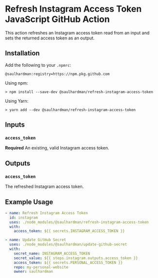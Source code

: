 # Refresh Instagram Access Token JavaScript GitHub Action

This action refreshes an Instagram access token read from an input and sets the
returned access token as an output.

## Installation

Add the following to your `.npmrc`:

```shell
@saulhardman:registry=https://npm.pkg.github.com
```

Using npm:

```shell
> npm install --save-dev @saulhardman/refresh-instagram-access-token
```

Using Yarn:

```shell
> yarn add --dev @saulhardman/refresh-instagram-access-token
```

## Inputs

### `access_token`

**Required** An existing, valid Instagram access token.

## Outputs

### `access_token`

The refreshed Instagram access token.

## Example Usage

```yml
- name: Refresh Instagram Access Token
  id: instagram
  uses: ./node_modules/@saulhardman/refresh-instagram-access-token
  with:
    access_token: ${{ secrets.INSTAGRAM_ACCESS_TOKEN }}

- name: Update GitHub Secret
  uses: ./node_modules/@saulhardman/update-github-secret
  with:
    secret_name: INSTAGRAM_ACCESS_TOKEN
    secret_value: ${{ steps.instagram.outputs.access_token }}
    access_token: ${{ secrets.PERSONAL_ACCESS_TOKEN }}
    repo: my-personal-website
    owner: saulhardman
```
